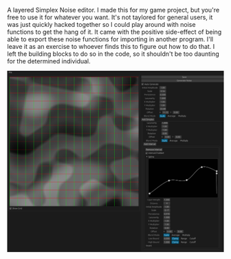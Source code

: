 A layered Simplex Noise editor. I made this for my game project, but you're free to use it for whatever you want. It's not taylored for general users, it was just quickly hacked together so I could play around with noise functions to get the hang of it. It came with the positive side-effect of being able to export these noise functions for importing in another program. I'll leave it as an exercise to whoever finds this to figure out how to do that. I left the building blocks to do so in the code, so it shouldn't be too daunting for the determined individual.

![Screenshot of program in use](https://github.com/ErisianArchitect/noise_editor/blob/main/Screenshot%202024-08-04%20012052.png)